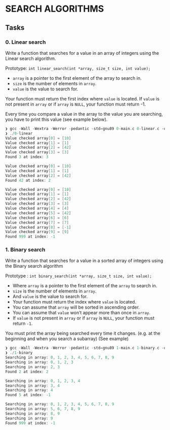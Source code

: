 # SEARCH ALGORITHMS

## Tasks

### 0. Linear search

Write a function that searches for a value in an array of integers using the Linear search algorithm.

Prototype: `int linear_search(int *array, size_t size, int value);`

- `array` is a pointer to the first element of the array to search in.
- `size` is the number of elements in `array`.
- `value` is the value to search for.

Your function must return the first index where `value` is located. If `value` is not present in `array` or if `array` is `NULL`, your function must return -1.

Every time you compare a value in the array to the value you are searching, you have to print this value (see example below).

```c
❯ gcc -Wall -Wextra -Werror -pedantic -std=gnu89 0-main.c 0-linear.c -o 0-linear
❯ ./0-linear
Value checked array[0] = [10]
Value checked array[1] = [1]
Value checked array[2] = [42]
Value checked array[3] = [3]
Found 3 at index: 3

Value checked array[0] = [10]
Value checked array[1] = [1]
Value checked array[2] = [42]
Found 42 at index: 2

Value checked array[0] = [10]
Value checked array[1] = [1]
Value checked array[2] = [42]
Value checked array[3] = [3]
Value checked array[4] = [4]
Value checked array[5] = [42]
Value checked array[6] = [6]
Value checked array[7] = [7]
Value checked array[8] = [-1]
Value checked array[9] = [9]
Found 999 at index: -1
```

### 1. Binary search

Write a function that searches for a value in a sorted array of integers using the Binary search algorithm

Prototype : `int binary_search(int *array, size_t size, int value);`

- Where `array` is a pointer to the first element of the `array` to search in.
- `size` is the number of elements in `array`.
- And `value` is the value to search for.
- Your function must return the index where `value` is located.
- You can assume that `array` will be sorted in ascending order.
- You can assume that `value` won’t appear more than once in `array`.
- If `value` is not present in `array` or if `array` is `NULL`, your function must return `-1`.

You must print the array being searched every time it changes. (e.g. at the beginning and when you search a subarray) (See example)

```c
❯ gcc -Wall -Wextra -Werror -pedantic -std=gnu89 1-main.c 1-binary.c -o 1-binary
❯ ./1-binary
Searching in array: 0, 1, 2, 3, 4, 5, 6, 7, 8, 9
Searching in array: 0, 1, 2, 3
Searching in array: 2, 3
Found 2 at index: 2

Searching in array: 0, 1, 2, 3, 4
Searching in array: 3, 4
Searching in array: 4
Found 5 at index: -1

Searching in array: 0, 1, 2, 3, 4, 5, 6, 7, 8, 9
Searching in array: 5, 6, 7, 8, 9
Searching in array: 8, 9
Searching in array: 9
Found 999 at index: -1
```
